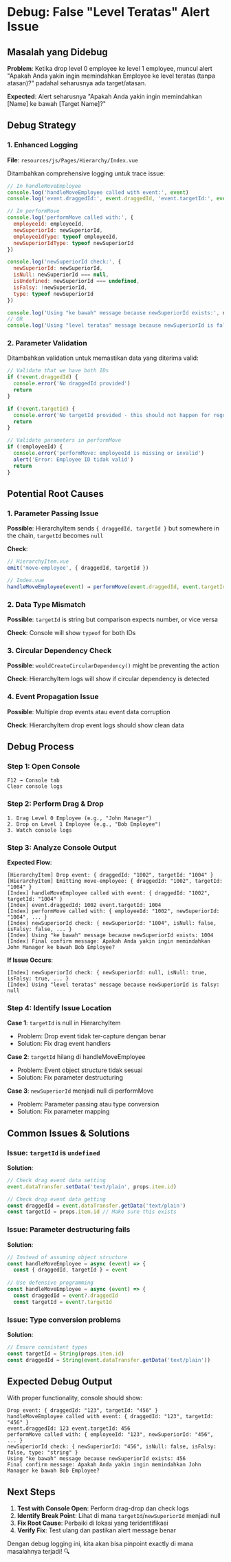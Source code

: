 # Debug: False "Level Teratas" Alert Issue

## Masalah yang Didebug

**Problem**: Ketika drop level 0 employee ke level 1 employee, muncul alert "Apakah Anda yakin ingin memindahkan Employee ke level teratas (tanpa atasan)?" padahal seharusnya ada target/atasan.

**Expected**: Alert seharusnya "Apakah Anda yakin ingin memindahkan [Name] ke bawah [Target Name]?"

## Debug Strategy

### 1. Enhanced Logging
**File**: `resources/js/Pages/Hierarchy/Index.vue`

Ditambahkan comprehensive logging untuk trace issue:

```javascript
// In handleMoveEmployee
console.log('handleMoveEmployee called with event:', event)
console.log('event.draggedId:', event.draggedId, 'event.targetId:', event.targetId)

// In performMove  
console.log('performMove called with:', { 
  employeeId: employeeId, 
  newSuperiorId: newSuperiorId,
  employeeIdType: typeof employeeId,
  newSuperiorIdType: typeof newSuperiorId
})

console.log('newSuperiorId check:', { 
  newSuperiorId: newSuperiorId, 
  isNull: newSuperiorId === null,
  isUndefined: newSuperiorId === undefined,
  isFalsy: !newSuperiorId,
  type: typeof newSuperiorId
})

console.log('Using "ke bawah" message because newSuperiorId exists:', newSuperiorId)
// OR
console.log('Using "level teratas" message because newSuperiorId is falsy:', newSuperiorId)
```

### 2. Parameter Validation
Ditambahkan validation untuk memastikan data yang diterima valid:

```javascript
// Validate that we have both IDs
if (!event.draggedId) {
  console.error('No draggedId provided')
  return
}

if (!event.targetId) {
  console.error('No targetId provided - this should not happen for regular drops')
  return
}

// Validate parameters in performMove
if (!employeeId) {
  console.error('performMove: employeeId is missing or invalid')
  alert('Error: Employee ID tidak valid')
  return
}
```

## Potential Root Causes

### 1. Parameter Passing Issue
**Possible**: HierarchyItem sends `{ draggedId, targetId }` but somewhere in the chain, `targetId` becomes `null`

**Check**: 
```javascript
// HierarchyItem.vue
emit('move-employee', { draggedId, targetId })

// Index.vue  
handleMoveEmployee(event) → performMove(event.draggedId, event.targetId)
```

### 2. Data Type Mismatch
**Possible**: `targetId` is string but comparison expects number, or vice versa

**Check**: Console will show `typeof` for both IDs

### 3. Circular Dependency Check
**Possible**: `wouldCreateCircularDependency()` might be preventing the action

**Check**: HierarchyItem logs will show if circular dependency is detected

### 4. Event Propagation Issue
**Possible**: Multiple drop events atau event data corruption

**Check**: HierarchyItem drop event logs should show clean data

## Debug Process

### Step 1: Open Console
```
F12 → Console tab
Clear console logs
```

### Step 2: Perform Drag & Drop
```
1. Drag Level 0 Employee (e.g., "John Manager")
2. Drop on Level 1 Employee (e.g., "Bob Employee") 
3. Watch console logs
```

### Step 3: Analyze Console Output

**Expected Flow**:
```
[HierarchyItem] Drop event: { draggedId: "1002", targetId: "1004" }
[HierarchyItem] Emitting move-employee: { draggedId: "1002", targetId: "1004" }
[Index] handleMoveEmployee called with event: { draggedId: "1002", targetId: "1004" }
[Index] event.draggedId: 1002 event.targetId: 1004
[Index] performMove called with: { employeeId: "1002", newSuperiorId: "1004", ... }
[Index] newSuperiorId check: { newSuperiorId: "1004", isNull: false, isFalsy: false, ... }
[Index] Using "ke bawah" message because newSuperiorId exists: 1004
[Index] Final confirm message: Apakah Anda yakin ingin memindahkan John Manager ke bawah Bob Employee?
```

**If Issue Occurs**:
```
[Index] newSuperiorId check: { newSuperiorId: null, isNull: true, isFalsy: true, ... }
[Index] Using "level teratas" message because newSuperiorId is falsy: null
```

### Step 4: Identify Issue Location

**Case 1**: `targetId` is null in HierarchyItem
- Problem: Drop event tidak ter-capture dengan benar
- Solution: Fix drag event handlers

**Case 2**: `targetId` hilang di handleMoveEmployee  
- Problem: Event object structure tidak sesuai
- Solution: Fix parameter destructuring

**Case 3**: `newSuperiorId` menjadi null di performMove
- Problem: Parameter passing atau type conversion
- Solution: Fix parameter mapping

## Common Issues & Solutions

### Issue: `targetId` is `undefined`
**Solution**:
```javascript
// Check drag event data setting
event.dataTransfer.setData('text/plain', props.item.id)

// Check drop event data getting  
const draggedId = event.dataTransfer.getData('text/plain')
const targetId = props.item.id // Make sure this exists
```

### Issue: Parameter destructuring fails
**Solution**:
```javascript
// Instead of assuming object structure
const handleMoveEmployee = async (event) => {
  const { draggedId, targetId } = event
  
// Use defensive programming
const handleMoveEmployee = async (event) => {
  const draggedId = event?.draggedId
  const targetId = event?.targetId
```

### Issue: Type conversion problems
**Solution**:
```javascript
// Ensure consistent types
const targetId = String(props.item.id)
const draggedId = String(event.dataTransfer.getData('text/plain'))
```

## Expected Debug Output

With proper functionality, console should show:

```
Drop event: { draggedId: "123", targetId: "456" }
handleMoveEmployee called with event: { draggedId: "123", targetId: "456" }
event.draggedId: 123 event.targetId: 456
performMove called with: { employeeId: "123", newSuperiorId: "456", ... }
newSuperiorId check: { newSuperiorId: "456", isNull: false, isFalsy: false, type: "string" }
Using "ke bawah" message because newSuperiorId exists: 456
Final confirm message: Apakah Anda yakin ingin memindahkan John Manager ke bawah Bob Employee?
```

## Next Steps

1. **Test with Console Open**: Perform drag-drop dan check logs
2. **Identify Break Point**: Lihat di mana `targetId`/`newSuperiorId` menjadi null
3. **Fix Root Cause**: Perbaiki di lokasi yang teridentifikasi  
4. **Verify Fix**: Test ulang dan pastikan alert message benar

Dengan debug logging ini, kita akan bisa pinpoint exactly di mana masalahnya terjadi! 🔍
